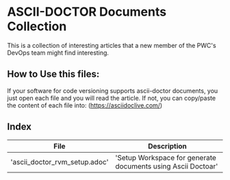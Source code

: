 # ASCII-DOCTOR Documents Collection
This is a collection of interesting articles that a new member of the PWC's DevOps team might find interesting.

## How to Use this files:

If your software for code versioning supports ascii-doctor documents, you just open each file and you will read the article.
If not, you can copy/paste the content of each file into: (https://asciidoclive.com/)

## Index

|File|Description|
|--- | --- |
|'ascii_doctor_rvm_setup.adoc'|'Setup Workspace for generate documents using Ascii Doctoar'|
